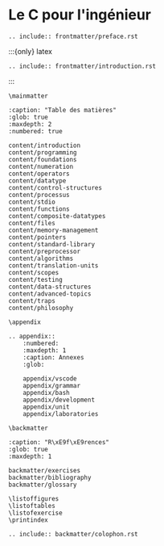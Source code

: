# Le C pour l'ingénieur

```{eval-rst}
.. include:: frontmatter/preface.rst
```

:::{only} latex
```{eval-rst}
.. include:: frontmatter/introduction.rst
```
:::

```{raw} latex
\mainmatter
```

```{toctree}
:caption: "Table des matières"
:glob: true
:maxdepth: 2
:numbered: true

content/introduction
content/programming
content/foundations
content/numeration
content/operators
content/datatype
content/control-structures
content/processus
content/stdio
content/functions
content/composite-datatypes
content/files
content/memory-management
content/pointers
content/standard-library
content/preprocessor
content/algorithms
content/translation-units
content/scopes
content/testing
content/data-structures
content/advanced-topics
content/traps
content/philosophy
```

```{raw} latex
\appendix
```

```{eval-rst}
.. appendix::
    :numbered:
    :maxdepth: 1
    :caption: Annexes
    :glob:

    appendix/vscode
    appendix/grammar
    appendix/bash
    appendix/development
    appendix/unit
    appendix/laboratories
```

```{raw} latex
\backmatter
```

```{toctree}
:caption: "R\xE9f\xE9rences"
:glob: true
:maxdepth: 1

backmatter/exercises
backmatter/bibliography
backmatter/glossary
```

```{raw} latex
\listoffigures
\listoftables
\listofexercise
\printindex
```

```{eval-rst}
.. include:: backmatter/colophon.rst
```
